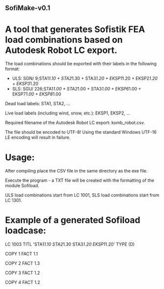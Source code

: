 ## SofiMake-v0.1
# A tool that generates Sofistik FEA load combinations based on Autodesk Robot LC export.

The load combinations should be exported with their labels in the following format:
- ULS: SGN/ 9;STA1*1.10 + STA2*1.30 + STA3*1.20 + EKSP1*1.20 + EKSP2*1.20 + EKSP3*1.20
- SLS: SGU/ 226;STA1*1.00 + STA2*1.00 + STA3*1.00 + EKSP6*1.00 + EKSP7*1.00 + EKSP8*1.00

Dead load labels: STA1, STA2, ...

Live load labels (including wind, snow, etc.): EKSP1, EKSP2, ...

Required filename of the Autodesk Robot LC export: komb_robot.csv. 

The file should be encoded to UTF-8! Using the standard Windows UTF-16 LE encoding will result in failure.


# Usage: 

After compiling place the CSV file in the same directory as the exe file. 

Execute the program - a TXT file will be created with the formatting of the module Sofiload.

ULS load combinations start from LC 1001, SLS load combinations start from LC 1301.

# Example of a generated Sofiload loadcase:
LC  1003  TITL  'STA1*1.10   STA2*1.30   STA3*1.20   EKSP1*1.20'  TYPE  (D)

COPY 1 FACT 1.1

COPY 2 FACT 1.3

COPY 3 FACT 1.2

COPY 4 FACT 1.2
